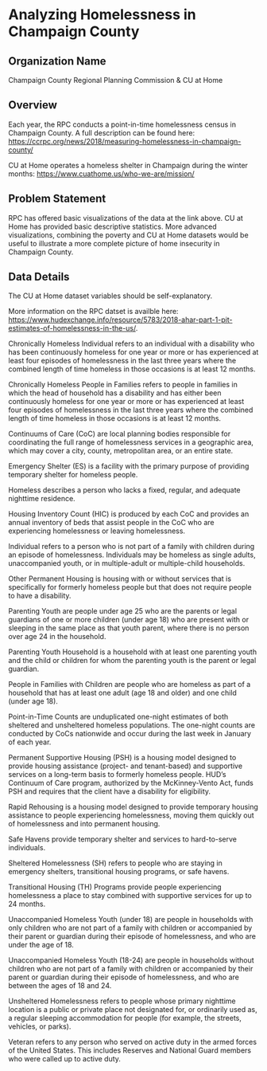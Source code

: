 # Analyzing Homelessness in Champaign County

## Organization Name
Champaign County Regional Planning Commission
& CU at Home

## Overview
Each year, the RPC conducts a point-in-time homelessness census in Champaign County.  A full description can be found here: 
https://ccrpc.org/news/2018/measuring-homelessness-in-champaign-county/

CU at Home operates a homeless shelter in Champaign during the winter months: https://www.cuathome.us/who-we-are/mission/

## Problem Statement
RPC has offered basic visualizations of the data at the link above.  CU at Home has provided basic descriptive statistics. More advanced visualizations, combining the poverty and CU at Home datasets would be useful to illustrate a more complete picture of home insecurity in Champaign County. 


## Data Details
The CU at Home dataset variables should be self-explanatory. 

More information on the RPC datset is availble here: https://www.hudexchange.info/resource/5783/2018-ahar-part-1-pit-estimates-of-homelessness-in-the-us/.

Chronically Homeless Individual refers to an individual with a disability who has been continuously homeless for one year or more or has experienced at least four episodes of homelessness in the last three years where the combined length of time homeless in those occasions is at least 12 months.

Chronically Homeless People in Families refers to people in families in which the head of household has a disability and has either been continuously homeless for one year or more or has experienced at least four episodes of homelessness in the last three years where the combined length of time homeless in those occasions is at least 12 months.

Continuums of Care (CoC) are local planning bodies responsible for coordinating the full range of homelessness services in a geographic area, which may cover a city, county, metropolitan area, or an entire state.

Emergency Shelter (ES) is a facility with the primary purpose of providing temporary shelter for homeless people.

Homeless describes a person who lacks a fixed, regular, and adequate nighttime residence.

Housing Inventory Count (HIC) is produced by each CoC and provides an annual inventory of beds that assist people in the CoC who are experiencing homelessness or leaving homelessness.

Individual refers to a person who is not part of a family with children during an episode of homelessness. Individuals may be homeless as single adults, unaccompanied youth, or in multiple-adult or multiple-child households.

Other Permanent Housing is housing with or without services that is specifically for formerly homeless people but that does not require people to have a disability.

Parenting Youth are people under age 25 who are the parents or legal guardians of one or more children (under age 18) who are present with or sleeping in the same place as that youth parent, where there is no person over age 24 in the household.

Parenting Youth Household is a household with at least one parenting youth and the child or children for whom the parenting youth is the parent or legal guardian.

People in Families with Children are people who are homeless as part of a household that has at least one adult (age 18 and older) and one child (under age 18).

Point-in-Time Counts are unduplicated one-night estimates of both sheltered and unsheltered homeless populations. The one-night counts are conducted by CoCs nationwide and occur during the last week in January of each year.

Permanent Supportive Housing (PSH) is a housing model designed to provide housing assistance (project- and tenant-based) and supportive services on a long-term basis to formerly homeless people. HUD’s Continuum of Care program, authorized by the McKinney-Vento Act, funds PSH and requires that the client have a disability for eligibility.

Rapid Rehousing is a housing model designed to provide temporary housing assistance to people experiencing homelessness, moving them quickly out of homelessness and into permanent housing.

Safe Havens provide temporary shelter and services to hard-to-serve individuals.

Sheltered Homelessness (SH) refers to people who are staying in emergency shelters, transitional housing programs, or safe havens.

Transitional Housing (TH) Programs provide people experiencing homelessness a place to stay combined with supportive services for up to 24 months.

Unaccompanied Homeless Youth (under 18) are people in households with only children who are not part of a family with children or accompanied by their parent or guardian during their episode of homelessness, and who are under the age of 18.

Unaccompanied Homeless Youth (18-24) are people in households without children who are not part of a family with children or accompanied by their parent or guardian during their episode of homelessness, and who are between the ages of 18 and 24.

Unsheltered Homelessness refers to people whose primary nighttime location is a public or private place not designated for, or ordinarily used as, a regular sleeping accommodation for people (for example, the streets, vehicles, or parks).

Veteran refers to any person who served on active duty in the armed forces of the United States. This includes Reserves and National Guard members who were called up to active duty.
